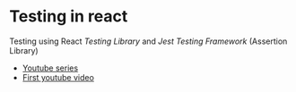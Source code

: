 # Testing in react

Testing using React _Testing Library_ and _Jest Testing Framework_ (Assertion Library)

- [Youtube series](https://www.youtube.com/playlist?list=PL4cUxeGkcC9gm4_-5UsNmLqMosM-dzuvQ)
- [First youtube video](https://youtu.be/7dTTFW7yACQ?si=A90ihbnK7uxcQhGy)
